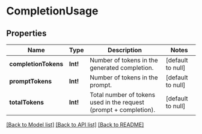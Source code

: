 # CompletionUsage

## Properties
Name | Type | Description | Notes
------------ | ------------- | ------------- | -------------
**completionTokens** | **Int!** | Number of tokens in the generated completion. | [default to null]
**promptTokens** | **Int!** | Number of tokens in the prompt. | [default to null]
**totalTokens** | **Int!** | Total number of tokens used in the request (prompt + completion). | [default to null]

[[Back to Model list]](../README.md#documentation-for-models) [[Back to API list]](../README.md#documentation-for-api-endpoints) [[Back to README]](../README.md)


